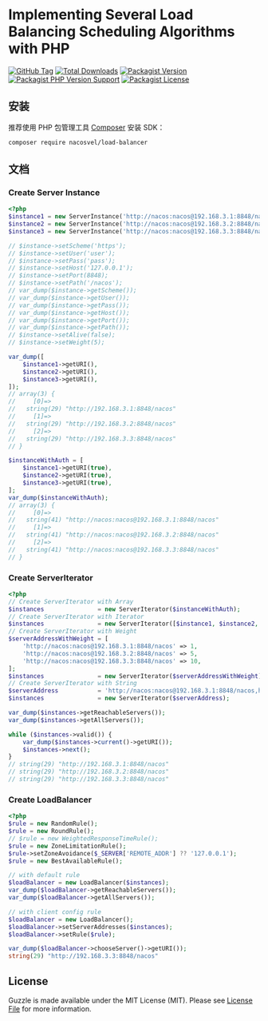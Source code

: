 # Implementing Several Load Balancing Scheduling Algorithms with PHP

[![GitHub Tag](https://img.shields.io/github/v/tag/nacosvel/load-balancer)](https://github.com/nacosvel/load-balancer/tags)
[![Total Downloads](https://img.shields.io/packagist/dt/nacosvel/load-balancer?style=flat-square)](https://packagist.org/packages/nacosvel/load-balancer)
[![Packagist Version](https://img.shields.io/packagist/v/nacosvel/load-balancer)](https://packagist.org/packages/nacosvel/load-balancer)
[![Packagist PHP Version Support](https://img.shields.io/packagist/php-v/nacosvel/load-balancer)](https://github.com/nacosvel/load-balancer)
[![Packagist License](https://img.shields.io/github/license/nacosvel/load-balancer)](https://github.com/nacosvel/load-balancer)

## 安装

推荐使用 PHP 包管理工具 [Composer](https://getcomposer.org/) 安装 SDK：

```bash
composer require nacosvel/load-balancer
```

## 文档

### Create Server Instance

```php
<?php
$instance1 = new ServerInstance('http://nacos:nacos@192.168.3.1:8848/nacos');
$instance2 = new ServerInstance('http://nacos:nacos@192.168.3.2:8848/nacos', 1);
$instance3 = new ServerInstance('http://nacos:nacos@192.168.3.3:8848/nacos', 1, false);

// $instance->setScheme('https');
// $instance->setUser('user');
// $instance->setPass('pass');
// $instance->setHost('127.0.0.1');
// $instance->setPort(8848);
// $instance->setPath('/nacos');
// var_dump($instance->getScheme());
// var_dump($instance->getUser());
// var_dump($instance->getPass());
// var_dump($instance->getHost());
// var_dump($instance->getPort());
// var_dump($instance->getPath());
// $instance->setAlive(false);
// $instance->setWeight(5);

var_dump([
    $instance1->getURI(),
    $instance2->getURI(),
    $instance3->getURI(),
]);
// array(3) {
//     [0]=>
//   string(29) "http://192.168.3.1:8848/nacos"
//     [1]=>
//   string(29) "http://192.168.3.2:8848/nacos"
//     [2]=>
//   string(29) "http://192.168.3.3:8848/nacos"
// }

$instanceWithAuth = [
    $instance1->getURI(true),
    $instance2->getURI(true),
    $instance3->getURI(true),
];
var_dump($instanceWithAuth);
// array(3) {
//     [0]=>
//   string(41) "http://nacos:nacos@192.168.3.1:8848/nacos"
//     [1]=>
//   string(41) "http://nacos:nacos@192.168.3.2:8848/nacos"
//     [2]=>
//   string(41) "http://nacos:nacos@192.168.3.3:8848/nacos"
// }
```

### Create ServerIterator

```php
<?php
// Create ServerIterator with Array
$instances               = new ServerIterator($instanceWithAuth);
// Create ServerIterator with Iterator
$instances               = new ServerIterator([$instance1, $instance2, $instance3]);
// Create ServerIterator with Weight
$serverAddressWithWeight = [
    'http://nacos:nacos@192.168.3.1:8848/nacos' => 1,
    'http://nacos:nacos@192.168.3.2:8848/nacos' => 5,
    'http://nacos:nacos@192.168.3.3:8848/nacos' => 10,
];
$instances               = new ServerIterator($serverAddressWithWeight);
// Create ServerIterator with String
$serverAddress           = 'http://nacos:nacos@192.168.3.1:8848/nacos,http://nacos:nacos@192.168.3.2:8848/nacos,http://nacos:nacos@192.168.3.3:8848/nacos';
$instances               = new ServerIterator($serverAddress);

var_dump($instances->getReachableServers());
var_dump($instances->getAllServers());

while ($instances->valid()) {
    var_dump($instances->current()->getURI());
    $instances->next();
}
// string(29) "http://192.168.3.1:8848/nacos"
// string(29) "http://192.168.3.2:8848/nacos"
// string(29) "http://192.168.3.3:8848/nacos"
```

### Create LoadBalancer

```php
<?php
$rule = new RandomRule();
$rule = new RoundRule();
// $rule = new WeightedResponseTimeRule();
$rule = new ZoneLimitationRule();
$rule->setZoneAvoidance($_SERVER['REMOTE_ADDR'] ?? '127.0.0.1');
$rule = new BestAvailableRule();

// with default rule
$loadBalancer = new LoadBalancer($instances);
var_dump($loadBalancer->getReachableServers());
var_dump($loadBalancer->getAllServers());

// with client config rule
$loadBalancer = new LoadBalancer();
$loadBalancer->setServerAddresses($instances);
$loadBalancer->setRule($rule);

var_dump($loadBalancer->chooseServer()->getURI());
string(29) "http://192.168.3.3:8848/nacos"
```

## License

Guzzle is made available under the MIT License (MIT). Please see [License File](LICENSE) for more information.
